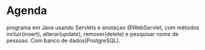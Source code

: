 # Agenda
programa em Java usando Servlets e anotaçao @WebServlet, com métodos incluir(insert), alterar(update), remover(delete)  e pesquisar nome de pessoas.  Com banco de dados(PostgreSQL).
